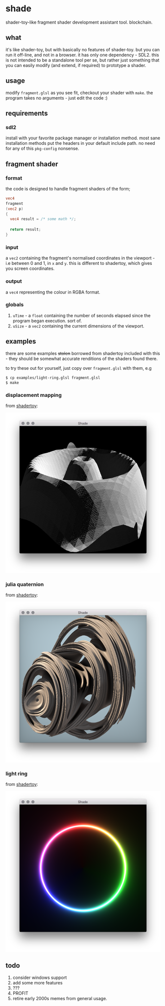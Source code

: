 # shade
shader-toy-like fragment shader development assistant tool. blockchain.

## what
it's like shader-toy, but with basically no features of shader-toy. but you can run it off-line, and not in a browser. it has only one dependency - SDL2. this is not intended to be a standalone tool per se, but rather just something that you can easily modify (and extend, if required) to prototype a shader.

## usage
modify `fragment.glsl` as you see fit, checkout your shader with `make`. the program takes no arguments - just edit the code :)

## requirements
### sdl2
install with your favorite package manager or installation method. most sane installation methods put the headers in your default include path. no need for any of this `pkg-config` nonsense.

## fragment shader
### format
the code is designed to handle fragment shaders of the form;

```glsl
vec4
fragment
(vec2 p)
{
  vec4 result = /* some math */;

  return result;
}
```

### input
a `vec2` containing the fragment's normalised coordinates in the viewport - i.e between 0 and 1, in `x` and `y`. this is different to shadertoy, which gives you screen coordinates.

### output
a `vec4` representing the colour in RGBA format.

### globals
1. `uTime` - a `float` containing the number of seconds elapsed since the program began execution. sort of.
2. `uSize` - a `vec2` containing the current dimensions of the viewport.

## examples
there are some examples ~~stolen~~ borrowed from shadertoy included with this - they should be somewhat accurate renditions of the shaders found there.

to try these out for yourself, just copy over `fragment.glsl` with them, e.g

```
$ cp examples/light-ring.glsl fragment.glsl
$ make
```

### displacement mapping
from [shadertoy](https://www.shadertoy.com/view/MtBSzd):

![screenshot](./img/displacement-mapping.png "displacement mapping example")

### julia quaternion
from [shadertoy](https://www.shadertoy.com/view/MsfGRr):

![screenshot](./img/julia-quarternion.png "julia quaternion example")

### light ring
from [shadertoy](https://www.shadertoy.com/view/XdlSDs):

![screenshot](./img/light-ring.png "light ring example")


## todo
1. consider windows support
1. add some more features
1. ???
1. PROFIT
1. retire early 2000s memes from general usage.
